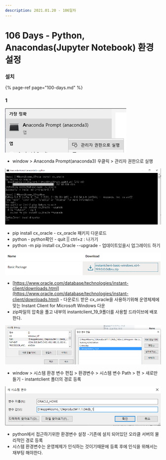 ```yaml
---
description: 2021.01.20 - 106일차
---
```


# 106 Days - Python, Anacondas\(Jupyter Notebook\) 환경설정

### 설치

{% page-ref page="100-days.md" %}

### 1

![](../../.gitbook/assets/1%20%28111%29.png)



* window &gt; Anaconda Prompt\(anaconda3\) 우클릭 &gt; 관리자 권한으로 실행

![](../../.gitbook/assets/2%20%2886%29.png)

* pip install cx\_oracle  _-_ cx\_oracle 패키지 다운로드
* python - python확인 - quit \|\| ctrl+z : 나가기
* python -m pip install cx\_Oracle  --upgrade - 업데이트있을시 업그레이드 하기

![](../../.gitbook/assets/3%20%2862%29.png)

* [https://www.oracle.com/database/technologies/instant-client/downloads.html](https://www.oracle.com/database/technologies/instant-client/downloads.html) - 다운로드 받은 cx\_oracle을 사용하기위해 운영체제에 맞는 Instant Client for Microsoft Windows 다운
* zip파일의 압축을 풀고 내부의 instantclient\_19\_9폴더를 사용할 드라이브에 배포한다.

![](../../.gitbook/assets/4%20%2844%29.png)

* window &gt; 시스템 환경 변수 편집 &gt; 환경변수 &gt; 시스템 변수 Path &gt; 편 &gt; 새로만들기 - instantclient 폴더의 경로 등록

![](../../.gitbook/assets/5%20%2831%29.png)

* python에서 접근하기위한 환경변수 설정 -기존에 설치 되어있던 오라클 서버의 물리적인 경로 등록
* 시스템 환경변수는 운영체제가 인식하는 것이기때문에 등록 후에 인식을 위해서는 재부팅 해야한다.

